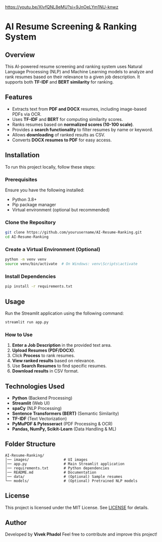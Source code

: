 https://youtu.be/XIvfQNL8eMU?si=9JnOeLYm1NU-knwz
# AI Resume Screening & Ranking System

## Overview
This AI-powered resume screening and ranking system uses Natural Language Processing (NLP) and Machine Learning models to analyze and rank resumes based on their relevance to a given job description. It supports both **TF-IDF** and **BERT similarity** for ranking.

## Features
- Extracts text from **PDF and DOCX** resumes, including image-based PDFs via OCR.
- Uses **TF-IDF** and **BERT** for computing similarity scores.
- Ranks resumes based on **normalized scores (10-100 scale)**.
- Provides a **search functionality** to filter resumes by name or keyword.
- Allows **downloading** of ranked results as CSV.
- Converts **DOCX resumes to PDF** for easy access.

## Installation
To run this project locally, follow these steps:

### Prerequisites
Ensure you have the following installed:
- Python 3.8+
- Pip package manager
- Virtual environment (optional but recommended)

### Clone the Repository
```sh
git clone https://github.com/yourusername/AI-Resume-Ranking.git
cd AI-Resume-Ranking
```

### Create a Virtual Environment (Optional)
```sh
python -m venv venv
source venv/bin/activate  # On Windows: venv\Scripts\activate
```

### Install Dependencies
```sh
pip install -r requirements.txt
```

## Usage
Run the Streamlit application using the following command:
```sh
streamlit run app.py
```

### How to Use
1. **Enter a Job Description** in the provided text area.
2. **Upload Resumes (PDF/DOCX)**.
3. Click **Process** to rank resumes.
4. **View ranked results** based on relevance.
5. Use **Search Resumes** to find specific resumes.
6. **Download results** in CSV format.

## Technologies Used
- **Python** (Backend Processing)
- **Streamlit** (Web UI)
- **spaCy** (NLP Processing)
- **Sentence Transformers (BERT)** (Semantic Similarity)
- **TF-IDF** (Text Vectorization)
- **PyMuPDF & Pytesseract** (PDF Processing & OCR)
- **Pandas, NumPy, Scikit-Learn** (Data Handling & ML)

## Folder Structure
```
AI-Resume-Ranking/
│── images/                # UI images
│── app.py                 # Main Streamlit application
│── requirements.txt       # Python dependencies
│── README.md              # Documentation
│── data/                  # (Optional) Sample resumes
└── models/                # (Optional) Pretrained NLP models
```

## License
This project is licensed under the MIT License. See [LICENSE](LICENSE) for details.

## Author
Developed by **Vivek Phadol** Feel free to contribute and improve this project!
